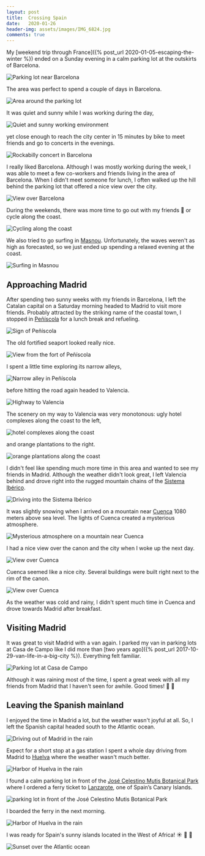 ```yaml
---
layout: post
title:  Crossing Spain
date:   2020-01-26
header-img: assets/images/IMG_6824.jpg
comments: true
---
```


My [weekend trip through France]({% post_url 2020-01-05-escaping-the-winter %}) ended on a Sunday evening in a calm parking lot at the outskirts of Barcelona.

![Parking lot near Barcelona](/assets/images/IMG_6687.jpg)

<span id="soccer-field-barcelona">The area was perfect to spend a couple of days in Barcelona</span>.

![Area around the parking lot](/assets/images/IMG_6696.jpg)

It was quiet and sunny while I was working during the day,

![Quiet and sunny working environment](/assets/images/IMG_6752.jpg)

yet close enough to reach the city center in 15 minutes by bike to meet friends and go to concerts in the evenings.

![Rockabilly concert in Barcelona](/assets/images/IMG_6755.jpg)

I really liked Barcelona. Although I was mostly working during the week, I was able to meet a few co-workers and friends living in the area of Barcelona. When I didn't meet someone for lunch, I often walked up the hill behind the parking lot that offered a nice view over the city.

![View over Barcelona](/assets/images/IMG_6747.jpg)

During the weekends, there was more time to go out with my friends :beers: or cycle along the coast.

![Cycling along the coast](/assets/images/IMG_6732.jpg)

We also tried to go surfing in [Masnou](https://www.google.com/maps/place/El+Masnou,+Barcelona/). Unfortunately, the waves weren't as high as forecasted, so we just ended up spending a relaxed evening at the coast.

![Surfing in Masnou](/assets/images/IMG_6723.jpg)

## Approaching Madrid

After spending two sunny weeks with my friends in Barcelona, I left the Catalan capital on a Saturday morning headed to Madrid to visit more friends.
Probably attracted by the striking name of the coastal town, I stopped in [Peñíscola](https://www.google.com/maps/place/12598+Peniscola,+Castell%C3%B3n/) for a lunch break and refueling.

![Sign of Peñíscola](/assets/images/IMG_6775.jpg)

The old fortified seaport looked really nice.

![View from the fort of Peñíscola](/assets/images/IMG_6770.jpg)

I spent a little time exploring its narrow alleys,

![Narrow alley in Peñíscola](/assets/images/IMG_6769.jpg)

before hitting the road again headed to Valencia.

![Highway to Valencia](/assets/images/IMG_6779.jpg)

The scenery on my way to Valencia was very monotonous: ugly hotel complexes along the coast to the left,

![hotel complexes along the coast](/assets/images/IMG_6780.jpg)

and orange plantations to the right.

![orange plantations along the coast](/assets/images/IMG_6784.jpg)

I didn't feel like spending much more time in this area and wanted to see my friends in Madrid. Although the weather didn't look great, I left Valencia behind and drove right into the rugged mountain chains of the [Sistema Ibérico](https://www.google.com/maps/place/Iberian+System/).

![Driving into the Sistema Ibérico](/assets/images/IMG_6788.jpg)

It was slightly snowing when I arrived on a mountain near [Cuenca](https://www.google.com/maps/place/Cuenca/) 1080 meters above sea level. The lights of Cuenca created a mysterious atmosphere.

![Mysterious atmosphere on a mountain near Cuenca](/assets/images/IMG_6792.jpg)

I had a nice view over the canon and the city when I woke up the next day.

![View over Cuenca](/assets/images/IMG_6793.jpg)

Cuenca seemed like a nice city. Several buildings were built right next to the rim of the canon.

![View over Cuenca](/assets/images/IMG_6796.jpg)

As the weather was cold and rainy, I didn't spent much time in Cuenca and drove towards Madrid after breakfast.

## Visiting Madrid

It was great to visit Madrid with a van again. I parked my van in parking lots at Casa de Campo like I did more than [two years ago]({% post_url 2017-10-29-van-life-in-a-big-city %}). Everything felt familiar.

![Parking lot at Casa de Campo](/assets/images/IMG_6803.jpg)

Although it was raining most of the time, I spent a great week with all my friends from Madrid that I haven't seen for awhile. Good times! :beers: :tada:

## Leaving the Spanish mainland

I enjoyed the time in Madrid a lot, but the weather wasn't joyful at all. So, I left the Spanish capital headed south to the Atlantic ocean.

![Driving out of Madrid in the rain](/assets/images/IMG_6814.jpg)

Expect for a short stop at a gas station I spent a whole day driving from Madrid to [Huelva](https://www.google.com/maps/place/Huelva/@37.2708666,-6.9571999,14z/) where the weather wasn't much better.

![Harbor of Huelva in the rain](/assets/images/IMG_6819.jpg)

I found a calm parking lot in front of the [José Celestino Mutis Botanical Park](https://www.google.com/maps/place/bot%C3%A1nico+Jos%C3%A9+Celestino+Mutis+Park/) where I ordered a ferry ticket to [Lanzarote](https://www.google.com/maps/place/Lanzarote/@28.9712389,-13.6973394,11z/), one of Spain’s Canary Islands.

![parking lot in front of the José Celestino Mutis Botanical Park](/assets/images/IMG_6824.jpg)

I boarded the ferry in the next morning.

![Harbor of Huelva in the rain](/assets/images/IMG_6827.jpg)

I was ready for Spain's sunny islands located in the West of Africa! :sunny: :palm_tree: :volcano:

![Sunset over the Atlantic ocean](/assets/images/IMG_6837.jpg)
